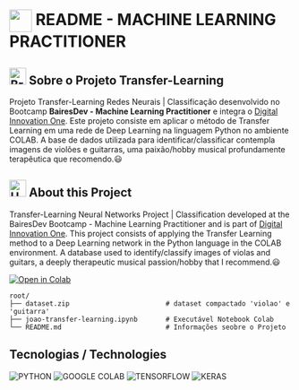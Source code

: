<h1>
    <a href="https://www.dio.me/">
     <img align="center" width="40px" src="https://hermes.digitalinnovation.one/assets/diome/logo-minimized.png"></a>
    <span>README - MACHINE LEARNING PRACTITIONER</span>
</h1>

## <img src="https://upload.wikimedia.org/wikipedia/en/0/05/Flag_of_Brazil.svg" alt="Brasil" width="30"> Sobre o Projeto Transfer-Learning
Projeto Transfer-Learning Redes Neurais | Classificação desenvolvido no Bootcamp **BairesDev - Machine Learning Practitioner** e integra o [Digital Innovation One](https://www.dio.me/). Este projeto consiste em aplicar o método de Transfer Learning em uma rede de Deep Learning na linguagem Python no ambiente COLAB. A base de dados utilizada para identificar/classificar contempla imagens de violões e guitarras, uma paixão/hobby musical profundamente terapêutica que recomendo.😃

## <img src="https://upload.wikimedia.org/wikipedia/en/a/a4/Flag_of_the_United_States.svg" alt="United States" width="30"> About this Project
Transfer-Learning Neural Networks Project | Classification developed at the BairesDev Bootcamp - Machine Learning Practitioner and is part of [Digital Innovation One](https://www.dio.me/). This project consists of applying the Transfer Learning method to a Deep Learning network in the Python language in the COLAB environment. A database used to identify/classify images of violas and guitars, a deeply therapeutic musical passion/hobby that I recommend.😃

[![Open in Colab](https://colab.research.google.com/assets/colab-badge.svg)](https://colab.research.google.com/github/jjofilho/transfer-learning-python/blob/main/joao_transfer_learning.ipynb)


```
root/
├── dataset.zip                        # dataset compactado 'violao' e 'guitarra'
├── joao-transfer-learning.ipynb       # Executável Notebook Colab
└── README.md                          # Informações seobre o Projeto
```

## Tecnologias / Technologies
![PYTHON](https://img.shields.io/badge/Python-FFD43B?style=for-the-badge&logo=python&logoColor=blue)
![GOOGLE COLAB](https://img.shields.io/badge/Colab-F9AB00?style=for-the-badge&logo=googlecolab&color=525252)
![TENSORFLOW](https://img.shields.io/badge/TensorFlow-FF6F00?style=for-the-badge&logo=tensorflow&logoColor=white)
![KERAS](https://img.shields.io/badge/Keras-FF0000?style=for-the-badge&logo=keras&logoColor=white)

